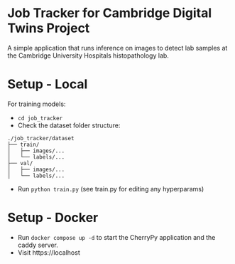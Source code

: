 # Job Tracker for Cambridge Digital Twins Project

A simple application that runs inference on images to detect lab samples at the Cambridge University Hospitals 
histopathology lab.

# Setup - Local

For training models:
- `cd job_tracker`
- Check the dataset folder structure:

```
./job_tracker/dataset
├── train/
│   ├── images/...
│   └── labels/...
├── val/
│   ├── images/...
│   └── labels/...
```
- Run `python train.py` (see train.py for editing any hyperparams)

# Setup - Docker

- Run `docker compose up -d` to start the CherryPy application and the caddy server.
- Visit https://localhost
